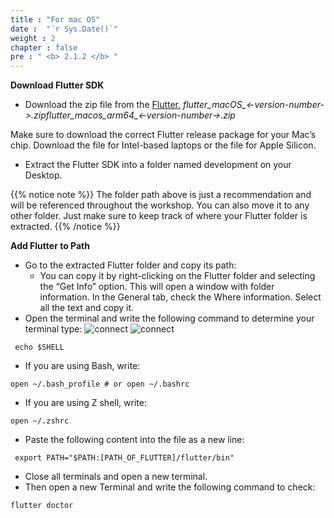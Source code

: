 ```yaml
---
title : "For mac OS"
date :  "`r Sys.Date()`" 
weight : 2
chapter : false
pre : " <b> 2.1.2 </b> "
---
```


**Download Flutter SDK**

- Download the zip file from the [Flutter.](https://docs.flutter.dev/get-started/install/macos#get-sdk) *flutter_macOS_<-version-number->.zipflutter_macos_arm64_<-version-number->.zip*
    
Make sure to download the correct Flutter release package for your Mac’s chip. Download the file for Intel-based laptops or the file for Apple Silicon.
    
- Extract the Flutter SDK into a folder named development on your Desktop.
    
{{% notice note %}}
The folder path above is just a recommendation and will be referenced throughout the workshop. You can also move it to any other folder. Just make sure to keep track of where your Flutter folder is extracted.
{{% /notice %}}

**Add Flutter to Path**

- Go to the extracted Flutter folder and copy its path:
    - You can copy it by right-clicking on the Flutter folder and selecting the “Get Info” option. This will open a window with folder information. In the General tab, check the Where information. Select all the text and copy it.
- Open the terminal and write the following command to determine your terminal type:
![connect](/images/2.Prerequiste/image6.png)
![connect](/images/2.Prerequiste/image7.png)

```
 echo $SHELL
```

- If you are using Bash, write:
```
open ~/.bash_profile # or open ~/.bashrc
```

- If you are using Z shell, write:

```
open ~/.zshrc
```

- Paste the following content into the file as a new line:

```
 export PATH="$PATH:[PATH_OF_FLUTTER]/flutter/bin"
```

- Close all terminals and open a new terminal.
- Then open a new Terminal and write the following command to check:

```
flutter doctor
```

